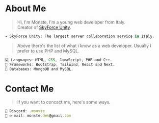 # About Me

> Hi, I'm Monste, I'm a young web developer from Italy. <br/>
> Creator of [SkyForce Unity](https://skyforce.pro).

``` js
✈️ SkyForce Unity: The largest server collaboration service in italy.
```

> Above there's the list of what i know as a web developer.
> Usually I prefer to use PHP and MySQL.

``` js
💻 Languages: HTML, CSS, JavaScript, PHP and C++. 
🚀 Frameworks: Bootstrap, Tailwind, React and Next.
🏦 Databases: MongoDB and MySQL.
```

# Contact Me

> If you want to concact me, here's some ways.

``` js
🤖 Discord: .monste
📧 e-mail: monste.dev@gmail.com
```
